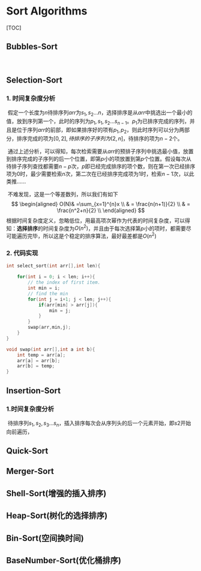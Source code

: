 # Sort Algorithms

[TOC]



## Bubbles-Sort

​		

## Selection-Sort

### 1. 时间复杂度分析

​		假定一个长度为$n$待排序列$arr$为$s_1,s_2...n$，选择排序是从$arr$中挑选出一个最小的值，放到序列第一个，此时的序列为$p_1,s_1,s_2...s_{n-1}$。$p_1$为已排序完成的序列，并且是位于序列$arr$的前部，即如果排序好的项有$p_1,p_2$，则此时序列可以分为两部分，排序完成的项为$[0,2],待排序的子序列为(2,n]$，待排序的项为$n-2$个。

​		通过上述分析，可以得知，每次检索需要从$arr$的预排子序列中挑选最小值，放置到排序完成的子序列的后一个位置，即第$p$小的项放置到第$p$个位置。假设每次从待排子序列查找都需要$n-p$次，$p$即已经完成排序的项个数，则在第一次已经排序项为0时，最少需要检索$n$次，第二次在已经排序完成项为1时，检索$n-1$次，以此类推......

​		不难发现，这是一个等差数列，所以我们有如下
$$
\begin{aligned}
O(N)& =\sum_{x=1}^{n}x \\
& = \frac{n(n+1)}{2} \\
& = \frac{n^2+n}{2} \\
\end{aligned}
$$
​		根据时间复杂度定义，忽略低位，用最高项次幂作为代表的时间复杂度，可以得知：**选择排序**的时间复杂度为$O(n^2)$，并且由于每次选择第$p$小的项时，都需要尽可能遍历完毕，所以这是个稳定的排序算法，最好最差都是$O(n^2)$
### 2. 代码实现
```c++
int select_sort(int arr[],int len){

    for(int i = 0; i < len; i++){
        // the index of first item.
        int min = i;
        // find the min
        for(int j = i+1; j < len; j++){
            if(arr[min] > arr[j]){
                min = j;
            }
        }
        swap(arr,min,j);
    }
}

void swap(int arr[],int a int b){
    int temp = arr[a];
    arr[a] = arr[b];
    arr[b] = temp;
}
```

## Insertion-Sort

### 1.时间复杂度分析

​		待排序列$s_1,s_2,s_3...s_n$，插入排序每次会从序列头的后一个元素开始，即$s2$开始向前遍历，

## Quick-Sort

## Merger-Sort

## Shell-Sort(增强的插入排序)

## Heap-Sort(树化的选择排序)

## Bin-Sort(空间换时间)

## BaseNumber-Sort(优化桶排序)